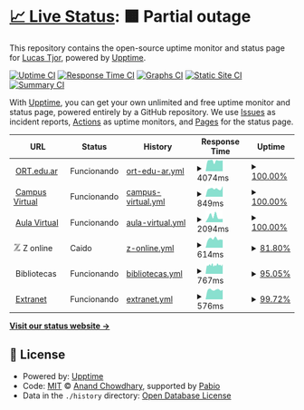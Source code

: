 # [📈 Live Status](https://tjor75.github.io/eort): <!--live status--> **🟧 Partial outage**

This repository contains the open-source uptime monitor and status page for [Lucas Tjor](https://nspp.netlify.app), powered by [Upptime](https://github.com/upptime/upptime).

[![Uptime CI](https://github.com/tjor75/eort/workflows/Uptime%20CI/badge.svg)](https://github.com/tjor75/eort/actions?query=workflow%3A%22Uptime+CI%22)
[![Response Time CI](https://github.com/tjor75/eort/workflows/Response%20Time%20CI/badge.svg)](https://github.com/tjor75/eort/actions?query=workflow%3A%22Response+Time+CI%22)
[![Graphs CI](https://github.com/tjor75/eort/workflows/Graphs%20CI/badge.svg)](https://github.com/tjor75/eort/actions?query=workflow%3A%22Graphs+CI%22)
[![Static Site CI](https://github.com/tjor75/eort/workflows/Static%20Site%20CI/badge.svg)](https://github.com/tjor75/eort/actions?query=workflow%3A%22Static+Site+CI%22)
[![Summary CI](https://github.com/tjor75/eort/workflows/Summary%20CI/badge.svg)](https://github.com/tjor75/eort/actions?query=workflow%3A%22Summary+CI%22)

With [Upptime](https://upptime.js.org), you can get your own unlimited and free uptime monitor and status page, powered entirely by a GitHub repository. We use [Issues](https://github.com/tjor75/eort/issues) as incident reports, [Actions](https://github.com/tjor75/eort/actions) as uptime monitors, and [Pages](https://tjor75.github.io/eort) for the status page.

<!--start: status pages-->
<!-- This summary is generated by Upptime (https://github.com/upptime/upptime) -->
<!-- Do not edit this manually, your changes will be overwritten -->
<!-- prettier-ignore -->
| URL | Status | History | Response Time | Uptime |
| --- | ------ | ------- | ------------- | ------ |
| <img alt="" src="https://www.ort.edu.ar/favicon.ico" height="13"> [ORT.edu.ar](https://www.ort.edu.ar) | Funcionando | [ort-edu-ar.yml](https://github.com/tjor75/eort/commits/HEAD/history/ort-edu-ar.yml) | <details><summary><img alt="Response time graph" src="./graphs/ort-edu-ar/response-time-week.png" height="20"> 4074ms</summary><br><a href="https://tjor75.github.io/eort/history/ort-edu-ar"><img alt="Response time 4047" src="https://img.shields.io/endpoint?url=https%3A%2F%2Fraw.githubusercontent.com%2Ftjor75%2Feort%2FHEAD%2Fapi%2Fort-edu-ar%2Fresponse-time.json"></a><br><a href="https://tjor75.github.io/eort/history/ort-edu-ar"><img alt="24-hour response time 4244" src="https://img.shields.io/endpoint?url=https%3A%2F%2Fraw.githubusercontent.com%2Ftjor75%2Feort%2FHEAD%2Fapi%2Fort-edu-ar%2Fresponse-time-day.json"></a><br><a href="https://tjor75.github.io/eort/history/ort-edu-ar"><img alt="7-day response time 4074" src="https://img.shields.io/endpoint?url=https%3A%2F%2Fraw.githubusercontent.com%2Ftjor75%2Feort%2FHEAD%2Fapi%2Fort-edu-ar%2Fresponse-time-week.json"></a><br><a href="https://tjor75.github.io/eort/history/ort-edu-ar"><img alt="30-day response time 3843" src="https://img.shields.io/endpoint?url=https%3A%2F%2Fraw.githubusercontent.com%2Ftjor75%2Feort%2FHEAD%2Fapi%2Fort-edu-ar%2Fresponse-time-month.json"></a><br><a href="https://tjor75.github.io/eort/history/ort-edu-ar"><img alt="1-year response time 4015" src="https://img.shields.io/endpoint?url=https%3A%2F%2Fraw.githubusercontent.com%2Ftjor75%2Feort%2FHEAD%2Fapi%2Fort-edu-ar%2Fresponse-time-year.json"></a></details> | <details><summary><a href="https://tjor75.github.io/eort/history/ort-edu-ar">100.00%</a></summary><a href="https://tjor75.github.io/eort/history/ort-edu-ar"><img alt="All-time uptime 99.29%" src="https://img.shields.io/endpoint?url=https%3A%2F%2Fraw.githubusercontent.com%2Ftjor75%2Feort%2FHEAD%2Fapi%2Fort-edu-ar%2Fuptime.json"></a><br><a href="https://tjor75.github.io/eort/history/ort-edu-ar"><img alt="24-hour uptime 100.00%" src="https://img.shields.io/endpoint?url=https%3A%2F%2Fraw.githubusercontent.com%2Ftjor75%2Feort%2FHEAD%2Fapi%2Fort-edu-ar%2Fuptime-day.json"></a><br><a href="https://tjor75.github.io/eort/history/ort-edu-ar"><img alt="7-day uptime 100.00%" src="https://img.shields.io/endpoint?url=https%3A%2F%2Fraw.githubusercontent.com%2Ftjor75%2Feort%2FHEAD%2Fapi%2Fort-edu-ar%2Fuptime-week.json"></a><br><a href="https://tjor75.github.io/eort/history/ort-edu-ar"><img alt="30-day uptime 99.96%" src="https://img.shields.io/endpoint?url=https%3A%2F%2Fraw.githubusercontent.com%2Ftjor75%2Feort%2FHEAD%2Fapi%2Fort-edu-ar%2Fuptime-month.json"></a><br><a href="https://tjor75.github.io/eort/history/ort-edu-ar"><img alt="1-year uptime 99.19%" src="https://img.shields.io/endpoint?url=https%3A%2F%2Fraw.githubusercontent.com%2Ftjor75%2Feort%2FHEAD%2Fapi%2Fort-edu-ar%2Fuptime-year.json"></a></details>
| <img alt="" src="https://icons.duckduckgo.com/ip3/campus.ort.edu.ar.ico" height="13"> [Campus Virtual](https://campus.ort.edu.ar/) | Funcionando | [campus-virtual.yml](https://github.com/tjor75/eort/commits/HEAD/history/campus-virtual.yml) | <details><summary><img alt="Response time graph" src="./graphs/campus-virtual/response-time-week.png" height="20"> 849ms</summary><br><a href="https://tjor75.github.io/eort/history/campus-virtual"><img alt="Response time 1071" src="https://img.shields.io/endpoint?url=https%3A%2F%2Fraw.githubusercontent.com%2Ftjor75%2Feort%2FHEAD%2Fapi%2Fcampus-virtual%2Fresponse-time.json"></a><br><a href="https://tjor75.github.io/eort/history/campus-virtual"><img alt="24-hour response time 1105" src="https://img.shields.io/endpoint?url=https%3A%2F%2Fraw.githubusercontent.com%2Ftjor75%2Feort%2FHEAD%2Fapi%2Fcampus-virtual%2Fresponse-time-day.json"></a><br><a href="https://tjor75.github.io/eort/history/campus-virtual"><img alt="7-day response time 849" src="https://img.shields.io/endpoint?url=https%3A%2F%2Fraw.githubusercontent.com%2Ftjor75%2Feort%2FHEAD%2Fapi%2Fcampus-virtual%2Fresponse-time-week.json"></a><br><a href="https://tjor75.github.io/eort/history/campus-virtual"><img alt="30-day response time 924" src="https://img.shields.io/endpoint?url=https%3A%2F%2Fraw.githubusercontent.com%2Ftjor75%2Feort%2FHEAD%2Fapi%2Fcampus-virtual%2Fresponse-time-month.json"></a><br><a href="https://tjor75.github.io/eort/history/campus-virtual"><img alt="1-year response time 1085" src="https://img.shields.io/endpoint?url=https%3A%2F%2Fraw.githubusercontent.com%2Ftjor75%2Feort%2FHEAD%2Fapi%2Fcampus-virtual%2Fresponse-time-year.json"></a></details> | <details><summary><a href="https://tjor75.github.io/eort/history/campus-virtual">100.00%</a></summary><a href="https://tjor75.github.io/eort/history/campus-virtual"><img alt="All-time uptime 99.27%" src="https://img.shields.io/endpoint?url=https%3A%2F%2Fraw.githubusercontent.com%2Ftjor75%2Feort%2FHEAD%2Fapi%2Fcampus-virtual%2Fuptime.json"></a><br><a href="https://tjor75.github.io/eort/history/campus-virtual"><img alt="24-hour uptime 100.00%" src="https://img.shields.io/endpoint?url=https%3A%2F%2Fraw.githubusercontent.com%2Ftjor75%2Feort%2FHEAD%2Fapi%2Fcampus-virtual%2Fuptime-day.json"></a><br><a href="https://tjor75.github.io/eort/history/campus-virtual"><img alt="7-day uptime 100.00%" src="https://img.shields.io/endpoint?url=https%3A%2F%2Fraw.githubusercontent.com%2Ftjor75%2Feort%2FHEAD%2Fapi%2Fcampus-virtual%2Fuptime-week.json"></a><br><a href="https://tjor75.github.io/eort/history/campus-virtual"><img alt="30-day uptime 99.96%" src="https://img.shields.io/endpoint?url=https%3A%2F%2Fraw.githubusercontent.com%2Ftjor75%2Feort%2FHEAD%2Fapi%2Fcampus-virtual%2Fuptime-month.json"></a><br><a href="https://tjor75.github.io/eort/history/campus-virtual"><img alt="1-year uptime 99.25%" src="https://img.shields.io/endpoint?url=https%3A%2F%2Fraw.githubusercontent.com%2Ftjor75%2Feort%2FHEAD%2Fapi%2Fcampus-virtual%2Fuptime-year.json"></a></details>
| <img alt="" src="https://icons.duckduckgo.com/ip3/aulavirtual.instituto.ort.edu.ar.ico" height="13"> [Aula Virtual](https://aulavirtual.instituto.ort.edu.ar/) | Funcionando | [aula-virtual.yml](https://github.com/tjor75/eort/commits/HEAD/history/aula-virtual.yml) | <details><summary><img alt="Response time graph" src="./graphs/aula-virtual/response-time-week.png" height="20"> 2094ms</summary><br><a href="https://tjor75.github.io/eort/history/aula-virtual"><img alt="Response time 1798" src="https://img.shields.io/endpoint?url=https%3A%2F%2Fraw.githubusercontent.com%2Ftjor75%2Feort%2FHEAD%2Fapi%2Faula-virtual%2Fresponse-time.json"></a><br><a href="https://tjor75.github.io/eort/history/aula-virtual"><img alt="24-hour response time 1297" src="https://img.shields.io/endpoint?url=https%3A%2F%2Fraw.githubusercontent.com%2Ftjor75%2Feort%2FHEAD%2Fapi%2Faula-virtual%2Fresponse-time-day.json"></a><br><a href="https://tjor75.github.io/eort/history/aula-virtual"><img alt="7-day response time 2094" src="https://img.shields.io/endpoint?url=https%3A%2F%2Fraw.githubusercontent.com%2Ftjor75%2Feort%2FHEAD%2Fapi%2Faula-virtual%2Fresponse-time-week.json"></a><br><a href="https://tjor75.github.io/eort/history/aula-virtual"><img alt="30-day response time 1683" src="https://img.shields.io/endpoint?url=https%3A%2F%2Fraw.githubusercontent.com%2Ftjor75%2Feort%2FHEAD%2Fapi%2Faula-virtual%2Fresponse-time-month.json"></a><br><a href="https://tjor75.github.io/eort/history/aula-virtual"><img alt="1-year response time 1865" src="https://img.shields.io/endpoint?url=https%3A%2F%2Fraw.githubusercontent.com%2Ftjor75%2Feort%2FHEAD%2Fapi%2Faula-virtual%2Fresponse-time-year.json"></a></details> | <details><summary><a href="https://tjor75.github.io/eort/history/aula-virtual">100.00%</a></summary><a href="https://tjor75.github.io/eort/history/aula-virtual"><img alt="All-time uptime 99.94%" src="https://img.shields.io/endpoint?url=https%3A%2F%2Fraw.githubusercontent.com%2Ftjor75%2Feort%2FHEAD%2Fapi%2Faula-virtual%2Fuptime.json"></a><br><a href="https://tjor75.github.io/eort/history/aula-virtual"><img alt="24-hour uptime 100.00%" src="https://img.shields.io/endpoint?url=https%3A%2F%2Fraw.githubusercontent.com%2Ftjor75%2Feort%2FHEAD%2Fapi%2Faula-virtual%2Fuptime-day.json"></a><br><a href="https://tjor75.github.io/eort/history/aula-virtual"><img alt="7-day uptime 100.00%" src="https://img.shields.io/endpoint?url=https%3A%2F%2Fraw.githubusercontent.com%2Ftjor75%2Feort%2FHEAD%2Fapi%2Faula-virtual%2Fuptime-week.json"></a><br><a href="https://tjor75.github.io/eort/history/aula-virtual"><img alt="30-day uptime 100.00%" src="https://img.shields.io/endpoint?url=https%3A%2F%2Fraw.githubusercontent.com%2Ftjor75%2Feort%2FHEAD%2Fapi%2Faula-virtual%2Fuptime-month.json"></a><br><a href="https://tjor75.github.io/eort/history/aula-virtual"><img alt="1-year uptime 99.93%" src="https://img.shields.io/endpoint?url=https%3A%2F%2Fraw.githubusercontent.com%2Ftjor75%2Feort%2FHEAD%2Fapi%2Faula-virtual%2Fuptime-year.json"></a></details>
| <img alt="" src="data:image/png;base64,iVBORw0KGgoAAAANSUhEUgAAABkAAAAZBAMAAAA2x5hQAAAAAXNSR0IB2cksfwAAAAlwSFlzAAALEwAACxMBAJqcGAAAAB5QTFRFAAAAnZ2dhYWFtbW1z8/Ptra2z8/Pjo6OkpKSwcHBhxDIbwAAAAp0Uk5TAP39/v07JoAepFpdTKYAAADLSURBVHicTdAxa8MwEAVgUUjrjCc1OOu9DM0qLi10bURmB0PoWAgNZPTQPd4yZuzP7Z0cq9akDz3BvXOuAodNkui5ds49ARQkpSSvWTxAGlXPJJuUtvL+pdpTyKCdwrV2I4nhZjqdvj+vXaRnC+ZTBfJvI1xPnm9FHWHVjJhFYFGezh74LWoBvox4/ADq8jT34HXREeynQZoGif6Dew7x52DT2oyRxAoKvVj33E/hTf2wh0jQz1U37IGApQbve9BRtdODbXMbdZzQuD+fQyhF+HljMQAAAABJRU5ErkJggg==" height="13"> Z online | Caido | [z-online.yml](https://github.com/tjor75/eort/commits/HEAD/history/z-online.yml) | <details><summary><img alt="Response time graph" src="./graphs/z-online/response-time-week.png" height="20"> 614ms</summary><br><a href="https://tjor75.github.io/eort/history/z-online"><img alt="Response time 621" src="https://img.shields.io/endpoint?url=https%3A%2F%2Fraw.githubusercontent.com%2Ftjor75%2Feort%2FHEAD%2Fapi%2Fz-online%2Fresponse-time.json"></a><br><a href="https://tjor75.github.io/eort/history/z-online"><img alt="24-hour response time 0" src="https://img.shields.io/endpoint?url=https%3A%2F%2Fraw.githubusercontent.com%2Ftjor75%2Feort%2FHEAD%2Fapi%2Fz-online%2Fresponse-time-day.json"></a><br><a href="https://tjor75.github.io/eort/history/z-online"><img alt="7-day response time 614" src="https://img.shields.io/endpoint?url=https%3A%2F%2Fraw.githubusercontent.com%2Ftjor75%2Feort%2FHEAD%2Fapi%2Fz-online%2Fresponse-time-week.json"></a><br><a href="https://tjor75.github.io/eort/history/z-online"><img alt="30-day response time 577" src="https://img.shields.io/endpoint?url=https%3A%2F%2Fraw.githubusercontent.com%2Ftjor75%2Feort%2FHEAD%2Fapi%2Fz-online%2Fresponse-time-month.json"></a><br><a href="https://tjor75.github.io/eort/history/z-online"><img alt="1-year response time 623" src="https://img.shields.io/endpoint?url=https%3A%2F%2Fraw.githubusercontent.com%2Ftjor75%2Feort%2FHEAD%2Fapi%2Fz-online%2Fresponse-time-year.json"></a></details> | <details><summary><a href="https://tjor75.github.io/eort/history/z-online">81.80%</a></summary><a href="https://tjor75.github.io/eort/history/z-online"><img alt="All-time uptime 99.00%" src="https://img.shields.io/endpoint?url=https%3A%2F%2Fraw.githubusercontent.com%2Ftjor75%2Feort%2FHEAD%2Fapi%2Fz-online%2Fuptime.json"></a><br><a href="https://tjor75.github.io/eort/history/z-online"><img alt="24-hour uptime 0.00%" src="https://img.shields.io/endpoint?url=https%3A%2F%2Fraw.githubusercontent.com%2Ftjor75%2Feort%2FHEAD%2Fapi%2Fz-online%2Fuptime-day.json"></a><br><a href="https://tjor75.github.io/eort/history/z-online"><img alt="7-day uptime 81.80%" src="https://img.shields.io/endpoint?url=https%3A%2F%2Fraw.githubusercontent.com%2Ftjor75%2Feort%2FHEAD%2Fapi%2Fz-online%2Fuptime-week.json"></a><br><a href="https://tjor75.github.io/eort/history/z-online"><img alt="30-day uptime 95.77%" src="https://img.shields.io/endpoint?url=https%3A%2F%2Fraw.githubusercontent.com%2Ftjor75%2Feort%2FHEAD%2Fapi%2Fz-online%2Fuptime-month.json"></a><br><a href="https://tjor75.github.io/eort/history/z-online"><img alt="1-year uptime 98.96%" src="https://img.shields.io/endpoint?url=https%3A%2F%2Fraw.githubusercontent.com%2Ftjor75%2Feort%2FHEAD%2Fapi%2Fz-online%2Fuptime-year.json"></a></details>
| <img alt="" src="https://cdn.icon-icons.com/icons2/2875/PNG/64/notebook_icon_182168.png" height="13"> Bibliotecas | Funcionando | [bibliotecas.yml](https://github.com/tjor75/eort/commits/HEAD/history/bibliotecas.yml) | <details><summary><img alt="Response time graph" src="./graphs/bibliotecas/response-time-week.png" height="20"> 767ms</summary><br><a href="https://tjor75.github.io/eort/history/bibliotecas"><img alt="Response time 841" src="https://img.shields.io/endpoint?url=https%3A%2F%2Fraw.githubusercontent.com%2Ftjor75%2Feort%2FHEAD%2Fapi%2Fbibliotecas%2Fresponse-time.json"></a><br><a href="https://tjor75.github.io/eort/history/bibliotecas"><img alt="24-hour response time 826" src="https://img.shields.io/endpoint?url=https%3A%2F%2Fraw.githubusercontent.com%2Ftjor75%2Feort%2FHEAD%2Fapi%2Fbibliotecas%2Fresponse-time-day.json"></a><br><a href="https://tjor75.github.io/eort/history/bibliotecas"><img alt="7-day response time 767" src="https://img.shields.io/endpoint?url=https%3A%2F%2Fraw.githubusercontent.com%2Ftjor75%2Feort%2FHEAD%2Fapi%2Fbibliotecas%2Fresponse-time-week.json"></a><br><a href="https://tjor75.github.io/eort/history/bibliotecas"><img alt="30-day response time 775" src="https://img.shields.io/endpoint?url=https%3A%2F%2Fraw.githubusercontent.com%2Ftjor75%2Feort%2FHEAD%2Fapi%2Fbibliotecas%2Fresponse-time-month.json"></a><br><a href="https://tjor75.github.io/eort/history/bibliotecas"><img alt="1-year response time 769" src="https://img.shields.io/endpoint?url=https%3A%2F%2Fraw.githubusercontent.com%2Ftjor75%2Feort%2FHEAD%2Fapi%2Fbibliotecas%2Fresponse-time-year.json"></a></details> | <details><summary><a href="https://tjor75.github.io/eort/history/bibliotecas">95.05%</a></summary><a href="https://tjor75.github.io/eort/history/bibliotecas"><img alt="All-time uptime 98.91%" src="https://img.shields.io/endpoint?url=https%3A%2F%2Fraw.githubusercontent.com%2Ftjor75%2Feort%2FHEAD%2Fapi%2Fbibliotecas%2Fuptime.json"></a><br><a href="https://tjor75.github.io/eort/history/bibliotecas"><img alt="24-hour uptime 100.00%" src="https://img.shields.io/endpoint?url=https%3A%2F%2Fraw.githubusercontent.com%2Ftjor75%2Feort%2FHEAD%2Fapi%2Fbibliotecas%2Fuptime-day.json"></a><br><a href="https://tjor75.github.io/eort/history/bibliotecas"><img alt="7-day uptime 95.05%" src="https://img.shields.io/endpoint?url=https%3A%2F%2Fraw.githubusercontent.com%2Ftjor75%2Feort%2FHEAD%2Fapi%2Fbibliotecas%2Fuptime-week.json"></a><br><a href="https://tjor75.github.io/eort/history/bibliotecas"><img alt="30-day uptime 98.48%" src="https://img.shields.io/endpoint?url=https%3A%2F%2Fraw.githubusercontent.com%2Ftjor75%2Feort%2FHEAD%2Fapi%2Fbibliotecas%2Fuptime-month.json"></a><br><a href="https://tjor75.github.io/eort/history/bibliotecas"><img alt="1-year uptime 98.78%" src="https://img.shields.io/endpoint?url=https%3A%2F%2Fraw.githubusercontent.com%2Ftjor75%2Feort%2FHEAD%2Fapi%2Fbibliotecas%2Fuptime-year.json"></a></details>
| <img alt="" src="https://icons.duckduckgo.com/ip3/extranet.ort.edu.ar.ico" height="13"> [Extranet](https://extranet.ort.edu.ar/) | Funcionando | [extranet.yml](https://github.com/tjor75/eort/commits/HEAD/history/extranet.yml) | <details><summary><img alt="Response time graph" src="./graphs/extranet/response-time-week.png" height="20"> 576ms</summary><br><a href="https://tjor75.github.io/eort/history/extranet"><img alt="Response time 587" src="https://img.shields.io/endpoint?url=https%3A%2F%2Fraw.githubusercontent.com%2Ftjor75%2Feort%2FHEAD%2Fapi%2Fextranet%2Fresponse-time.json"></a><br><a href="https://tjor75.github.io/eort/history/extranet"><img alt="24-hour response time 566" src="https://img.shields.io/endpoint?url=https%3A%2F%2Fraw.githubusercontent.com%2Ftjor75%2Feort%2FHEAD%2Fapi%2Fextranet%2Fresponse-time-day.json"></a><br><a href="https://tjor75.github.io/eort/history/extranet"><img alt="7-day response time 576" src="https://img.shields.io/endpoint?url=https%3A%2F%2Fraw.githubusercontent.com%2Ftjor75%2Feort%2FHEAD%2Fapi%2Fextranet%2Fresponse-time-week.json"></a><br><a href="https://tjor75.github.io/eort/history/extranet"><img alt="30-day response time 580" src="https://img.shields.io/endpoint?url=https%3A%2F%2Fraw.githubusercontent.com%2Ftjor75%2Feort%2FHEAD%2Fapi%2Fextranet%2Fresponse-time-month.json"></a><br><a href="https://tjor75.github.io/eort/history/extranet"><img alt="1-year response time 587" src="https://img.shields.io/endpoint?url=https%3A%2F%2Fraw.githubusercontent.com%2Ftjor75%2Feort%2FHEAD%2Fapi%2Fextranet%2Fresponse-time-year.json"></a></details> | <details><summary><a href="https://tjor75.github.io/eort/history/extranet">99.72%</a></summary><a href="https://tjor75.github.io/eort/history/extranet"><img alt="All-time uptime 99.83%" src="https://img.shields.io/endpoint?url=https%3A%2F%2Fraw.githubusercontent.com%2Ftjor75%2Feort%2FHEAD%2Fapi%2Fextranet%2Fuptime.json"></a><br><a href="https://tjor75.github.io/eort/history/extranet"><img alt="24-hour uptime 98.05%" src="https://img.shields.io/endpoint?url=https%3A%2F%2Fraw.githubusercontent.com%2Ftjor75%2Feort%2FHEAD%2Fapi%2Fextranet%2Fuptime-day.json"></a><br><a href="https://tjor75.github.io/eort/history/extranet"><img alt="7-day uptime 99.72%" src="https://img.shields.io/endpoint?url=https%3A%2F%2Fraw.githubusercontent.com%2Ftjor75%2Feort%2FHEAD%2Fapi%2Fextranet%2Fuptime-week.json"></a><br><a href="https://tjor75.github.io/eort/history/extranet"><img alt="30-day uptime 99.90%" src="https://img.shields.io/endpoint?url=https%3A%2F%2Fraw.githubusercontent.com%2Ftjor75%2Feort%2FHEAD%2Fapi%2Fextranet%2Fuptime-month.json"></a><br><a href="https://tjor75.github.io/eort/history/extranet"><img alt="1-year uptime 99.83%" src="https://img.shields.io/endpoint?url=https%3A%2F%2Fraw.githubusercontent.com%2Ftjor75%2Feort%2FHEAD%2Fapi%2Fextranet%2Fuptime-year.json"></a></details>

<!--end: status pages-->

[**Visit our status website →**](https://tjor75.github.io/eort)

## 📄 License

- Powered by: [Upptime](https://github.com/upptime/upptime)
- Code: [MIT](./LICENSE) © [Anand Chowdhary](https://anandchowdhary.com), supported by [Pabio](https://pabio.com)
- Data in the `./history` directory: [Open Database License](https://opendatacommons.org/licenses/odbl/1-0/)
